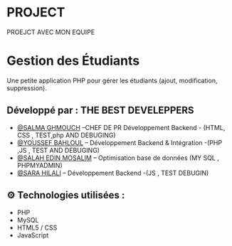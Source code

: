 # PROJECT
PROEJCT AVEC MON EQUIPE
#  Gestion des Étudiants

Une petite application PHP pour gérer les étudiants (ajout, modification, suppression).

##  Développé par : THE BEST DEVELEPPERS
- [@SALMA GHMOUCH](https://github.com/Salma10173) –CHEF DE PR Développement Backend - (HTML, CSS , TEST,php AND DEBUGING)
- [@YOUSSEF BAHLOUL](https://github.com/YOUSSEF) – Développement Backend & Intégration -(PHP ,JS , TEST AND DEBUGING)
- [@SALAH EDIN MOSALIM](https://github.com/salaheddine-mousalim) – Optimisation base de données (MY SQL , PHPMYADMIN)
- [@SARA HILALI](https://github.com/sarahilali) – Développement Backend -(JS , TEST DEBUGIN)

## ⚙ Technologies utilisées :
- PHP
- MySQL
- HTML5 / CSS
- JavaScript
